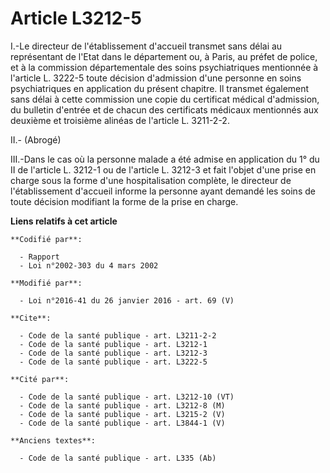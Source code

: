 # Article L3212-5

I.-Le directeur de l'établissement d'accueil transmet sans délai au représentant de l'Etat dans le département ou, à Paris,
au préfet de police, et à la commission départementale des soins psychiatriques mentionnée à l'article L. 3222-5 toute
décision d'admission d'une personne en soins psychiatriques en application du présent chapitre. Il transmet également sans
délai à cette commission une copie du certificat médical d'admission, du bulletin d'entrée et de chacun des certificats
médicaux mentionnés aux deuxième et troisième alinéas de l'article L. 3211-2-2.

II.- (Abrogé)

III.-Dans le cas où la personne malade a été admise en application du 1° du II de l'article L. 3212-1 ou de l'article L.
3212-3 et fait l'objet d'une prise en charge sous la forme d'une hospitalisation complète, le directeur de l'établissement
d'accueil informe la personne ayant demandé les soins de toute décision modifiant la forme de la prise en charge.

**Liens relatifs à cet article**

	**Codifié par**:

	  - Rapport
	  - Loi n°2002-303 du 4 mars 2002

	**Modifié par**:

	  - Loi n°2016-41 du 26 janvier 2016 - art. 69 (V)

	**Cite**:

	  - Code de la santé publique - art. L3211-2-2
	  - Code de la santé publique - art. L3212-1
	  - Code de la santé publique - art. L3212-3
	  - Code de la santé publique - art. L3222-5

	**Cité par**:

	  - Code de la santé publique - art. L3212-10 (VT)
	  - Code de la santé publique - art. L3212-8 (M)
	  - Code de la santé publique - art. L3215-2 (V)
	  - Code de la santé publique - art. L3844-1 (V)

	**Anciens textes**:

	  - Code de la santé publique - art. L335 (Ab)
